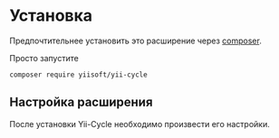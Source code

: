 # Установка

Предпочтительнее установить это расширение через [composer](http://getcomposer.org/download/).

Просто запустите
```
composer require yiisoft/yii-cycle
```

## Настройка расширения

После установки Yii-Cycle необходимо произвести его настройки.

```php
```
